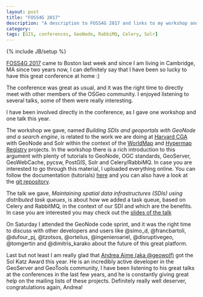 ```yaml
---
layout: post
title: "FOSS4G 2017"
description: "A description to FOSS4G 2017 and links to my workshop and talks"
category:
tags: [GIS, conferences, GeoNode, RabbiMQ, Celery, Solr]
---
```

{% include JB/setup %}

[FOSS4G 2017](http://2017.foss4g.org/) came to Boston last week and since I am living in Cambridge, MA since two years now, I can definitely say that I have been so lucky to have this great conference at home :)

The conference was great as usual, and it was the right time to directly meet with other members of the OSGeo community. I enjoyed listening to several talks, some of them were really interesting.

I have been involved directly in the conference, as I gave one workshop and one talk this year.

The workshop we gave, named *Building SDIs and geoportals with GeoNode and a search engine*, is related to the work we are doing at [Harvard CGA](http://gis.harvard.edu/) with GeoNode and Solr within the context of the [WorldMap](https://github.com/cga-harvard/cga-worldmap) and [Hypermap Registry](https://github.com/cga-harvard/HHypermap) projects. In the workshop there is a rich introduction to this argument with plenty of tutorials to GeoNode, OGC standards, GeoServer, GeoWebCache, pycsw, PostGIS, Solr and Celery/RabbiMQ. In case you are interested to go through this material, I uploaded everything online. You can follow the documentation (tutorials) [here](http://www.paolocorti.net/foss4g_2017_geonode_solr/) and you can also have a look at the [git repository](https://github.com/capooti/foss4g_2017_geonode_solr).

The talk we gave, *Maintaining spatial data infrastructures (SDIs) using distributed task queues*, is about how we added a task queue, based on Celery and RabbitMQ, in the context of our SDI and which are the benefits. In case you are interested you may check out the [slides of the talk](https://www.slideshare.net/capooti/maintaining-spatial-data-infrastructures-sdis-using-distributed-task-queues)

On Saturday I attended the GeoNode code sprint, and it was the right time to discuss with other developers and users like @simo_d, @francbartoli, @dufour_pj, @tzotsos, @ortelius, @ingenieroariel, @disruptivegeo, @tomgertin and @dimitris_karako about the future of this great platform.

Last but not least I am really glad that [Andrea Aime (aka @geowolf)](https://twitter.com/geowolf) got the Sol Katz Award this year. He is an incredibly active developer in the GeoServer and GeoTools community, I have been listening to his great talks at the conferences in the last few years, and he is constantly giving great help on the mailing lists of these projects. Definitely really well deserver, congratulations again, Andrea!
